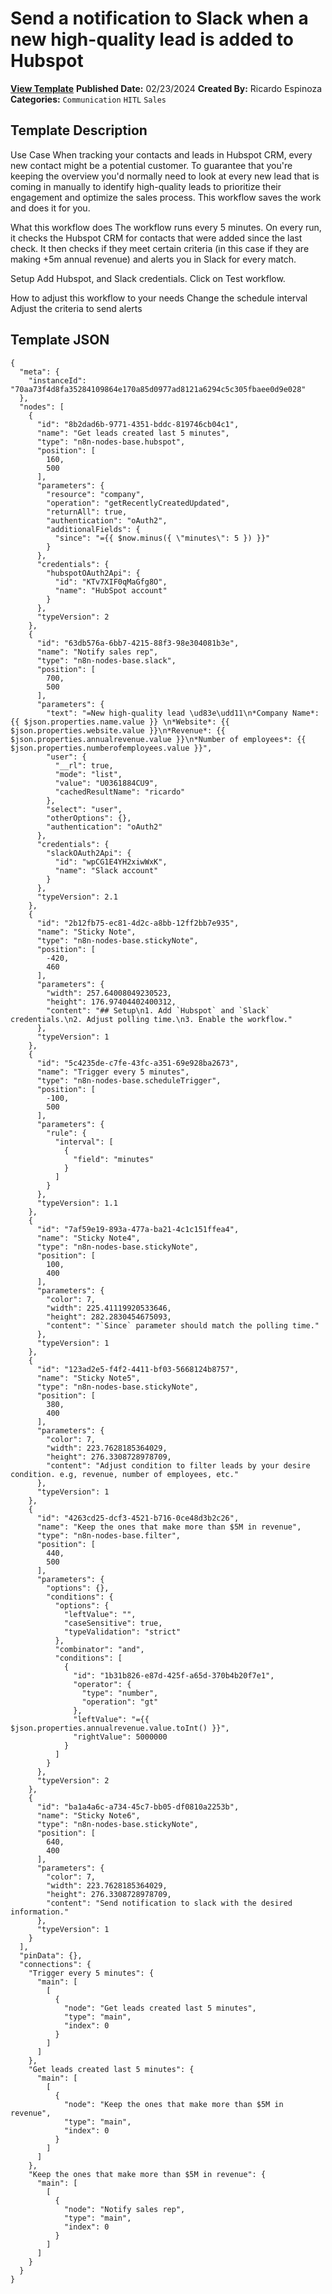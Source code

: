 # Send a notification to Slack when a new high-quality lead is added to Hubspot

**[View Template](https://n8n.io/workflows/2131-/)**  **Published Date:** 02/23/2024  **Created By:** Ricardo Espinoza  **Categories:** `Communication` `HITL` `Sales`  

## Template Description

Use Case
When tracking your contacts and leads in Hubspot CRM, every new contact might be a potential customer. To guarantee that you're keeping the overview you'd normally need to look at every new lead that is coming in manually to identify high-quality leads to prioritize their engagement and optimize the sales process. This workflow saves the work and does it for you.

What this workflow does
The workflow runs every 5 minutes. On every run, it checks the Hubspot CRM for contacts that were added since the last check. It then checks if they meet certain criteria (in this case if they are making +5m annual revenue) and alerts you in Slack for every match.

Setup
Add Hubspot, and Slack credentials.
Click on Test workflow.

How to adjust this workflow to your needs
Change the schedule interval
Adjust the criteria to send alerts


## Template JSON

```
{
  "meta": {
    "instanceId": "70aa73f4d8fa35284109864e170a85d0977ad8121a6294c5c305fbaee0d9e028"
  },
  "nodes": [
    {
      "id": "8b2dad6b-9771-4351-bddc-819746cb04c1",
      "name": "Get leads created last 5 minutes",
      "type": "n8n-nodes-base.hubspot",
      "position": [
        160,
        500
      ],
      "parameters": {
        "resource": "company",
        "operation": "getRecentlyCreatedUpdated",
        "returnAll": true,
        "authentication": "oAuth2",
        "additionalFields": {
          "since": "={{ $now.minus({ \"minutes\": 5 }) }}"
        }
      },
      "credentials": {
        "hubspotOAuth2Api": {
          "id": "KTv7XIF0qMaGfg8O",
          "name": "HubSpot account"
        }
      },
      "typeVersion": 2
    },
    {
      "id": "63db576a-6bb7-4215-88f3-98e304081b3e",
      "name": "Notify sales rep",
      "type": "n8n-nodes-base.slack",
      "position": [
        700,
        500
      ],
      "parameters": {
        "text": "=New high-quality lead \ud83e\udd11\n*Company Name*: {{ $json.properties.name.value }} \n*Website*: {{ $json.properties.website.value }}\n*Revenue*: {{ $json.properties.annualrevenue.value }}\n*Number of employees*: {{ $json.properties.numberofemployees.value }}",
        "user": {
          "__rl": true,
          "mode": "list",
          "value": "U0361884CU9",
          "cachedResultName": "ricardo"
        },
        "select": "user",
        "otherOptions": {},
        "authentication": "oAuth2"
      },
      "credentials": {
        "slackOAuth2Api": {
          "id": "wpCG1E4YH2xiwWxK",
          "name": "Slack account"
        }
      },
      "typeVersion": 2.1
    },
    {
      "id": "2b12fb75-ec81-4d2c-a8bb-12ff2bb7e935",
      "name": "Sticky Note",
      "type": "n8n-nodes-base.stickyNote",
      "position": [
        -420,
        460
      ],
      "parameters": {
        "width": 257.64008049230523,
        "height": 176.97404402400312,
        "content": "## Setup\n1. Add `Hubspot` and `Slack` credentials.\n2. Adjust polling time.\n3. Enable the workflow."
      },
      "typeVersion": 1
    },
    {
      "id": "5c4235de-c7fe-43fc-a351-69e928ba2673",
      "name": "Trigger every 5 minutes",
      "type": "n8n-nodes-base.scheduleTrigger",
      "position": [
        -100,
        500
      ],
      "parameters": {
        "rule": {
          "interval": [
            {
              "field": "minutes"
            }
          ]
        }
      },
      "typeVersion": 1.1
    },
    {
      "id": "7af59e19-893a-477a-ba21-4c1c151ffea4",
      "name": "Sticky Note4",
      "type": "n8n-nodes-base.stickyNote",
      "position": [
        100,
        400
      ],
      "parameters": {
        "color": 7,
        "width": 225.41119920533646,
        "height": 282.2830454675093,
        "content": "`Since` parameter should match the polling time."
      },
      "typeVersion": 1
    },
    {
      "id": "123ad2e5-f4f2-4411-bf03-5668124b8757",
      "name": "Sticky Note5",
      "type": "n8n-nodes-base.stickyNote",
      "position": [
        380,
        400
      ],
      "parameters": {
        "color": 7,
        "width": 223.7628185364029,
        "height": 276.3308728978709,
        "content": "Adjust condition to filter leads by your desire condition. e.g, revenue, number of employees, etc."
      },
      "typeVersion": 1
    },
    {
      "id": "4263cd25-dcf3-4521-b716-0ce48d3b2c26",
      "name": "Keep the ones that make more than $5M in revenue",
      "type": "n8n-nodes-base.filter",
      "position": [
        440,
        500
      ],
      "parameters": {
        "options": {},
        "conditions": {
          "options": {
            "leftValue": "",
            "caseSensitive": true,
            "typeValidation": "strict"
          },
          "combinator": "and",
          "conditions": [
            {
              "id": "1b31b826-e87d-425f-a65d-370b4b20f7e1",
              "operator": {
                "type": "number",
                "operation": "gt"
              },
              "leftValue": "={{ $json.properties.annualrevenue.value.toInt() }}",
              "rightValue": 5000000
            }
          ]
        }
      },
      "typeVersion": 2
    },
    {
      "id": "ba1a4a6c-a734-45c7-bb05-df0810a2253b",
      "name": "Sticky Note6",
      "type": "n8n-nodes-base.stickyNote",
      "position": [
        640,
        400
      ],
      "parameters": {
        "color": 7,
        "width": 223.7628185364029,
        "height": 276.3308728978709,
        "content": "Send notification to slack with the desired information."
      },
      "typeVersion": 1
    }
  ],
  "pinData": {},
  "connections": {
    "Trigger every 5 minutes": {
      "main": [
        [
          {
            "node": "Get leads created last 5 minutes",
            "type": "main",
            "index": 0
          }
        ]
      ]
    },
    "Get leads created last 5 minutes": {
      "main": [
        [
          {
            "node": "Keep the ones that make more than $5M in revenue",
            "type": "main",
            "index": 0
          }
        ]
      ]
    },
    "Keep the ones that make more than $5M in revenue": {
      "main": [
        [
          {
            "node": "Notify sales rep",
            "type": "main",
            "index": 0
          }
        ]
      ]
    }
  }
}
```
